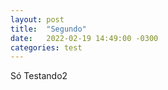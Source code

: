 ```yaml
---
layout: post
title:  "Segundo"
date:   2022-02-19 14:49:00 -0300
categories: test
---
```


Só Testando2